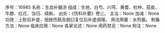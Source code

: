 序号：16985
名称：生血补髓汤
组成：生地、白芍、川芎、黄耆、杜仲、茄皮、牛膝、红花、当归、续断。
出处：《伤科补要》卷三。
主治：None
加减：None
功效：上骱后补虚，扭挫伤筋及脱臼复位后补虚调理。
用法用量：水煎服。
制备方法：None
临床应用：None
各家论述：None
用药禁忌：None
附注：None
